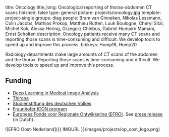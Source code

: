 title: Oncology
title_long: Oncological reporting of thorax-abdomen CT scans
finished: false
type: general
picture: projects/oncology.jpg
template: project-single
groups: diag
people: Bram van Ginneken, Nikolas Lessmann, Colin Jacobs, Mathias Prokop, Matthieu Rutten, Luuk Boulogne, Cheryl Sital, Michel Kok, Alessa Hering, Grzegorz Chlebus, Gabriel Humpire Mamani, Ernst Scholten
description: Oncology patients receive many CT scans and reporting those scans is time-consuming and difficult. We develop tools to speed up and improve this process.
bibkeys: Hump18, Hump20

Radiology departments make large amounts of CT scans of the abdomen and the thorax. Reporting those scans is time-consuming and difficult. We develop tools to speed up and improve this process.

## Funding
* [Deep Learning in Medical Image Analysis](http://dlmedia.eu/)
* [Thirona](https://thirona.eu/) 
* [Studienstiftung des deutschen Volkes](https://www.studienstiftung.de/)
* [Fraunhofer ICON program](https://www.fraunhofer.de/en/about-fraunhofer/profile-structure/facts-and-figures/finances/international-revenue.html)
* [Europees Fonds voor Regionale Ontwikkeling (EFRO)](http://www.op-oost.eu/). See [press release](https://www.radboudumc.nl/nieuws/2020/thirona-en-quirem-lanceren-met-radboudumc-project-radiologie-van-de-toekomst) (in Dutch).

![EFRO Oost-Nederland]({{ IMGURL }}/images/projects/op_oost_logo.png)

